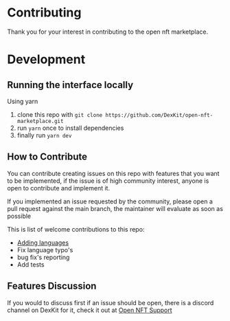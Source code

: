 # Contributing

Thank you for your interest in contributing to the open nft marketplace.

# Development

## Running the interface locally

Using yarn

1. clone this repo with `git clone https://github.com/DexKit/open-nft-marketplace.git`
2. run `yarn` once to install dependencies
3. finally run `yarn dev`

## How to Contribute

You can contribute creating issues on this repo with features that you want to be implemented, if the issue is of high community interest, anyone is open to contribute and implement it.

If you implemented an issue requested by the community, please open a pull request against the main branch, the maintainer will evaluate as soon as possible

This is list of welcome contributions to this repo:

- [Adding languages](./docs/ADD_LANGUAGE.md)
- Fix language typo's
- bug fix's reporting
- Add tests

## Features Discussion

If you would to discuss first if an issue should be open, there is a discord channel on DexKit for it, check it out at [Open NFT Support](https://discord.gg/FnkrFAY7Za)
